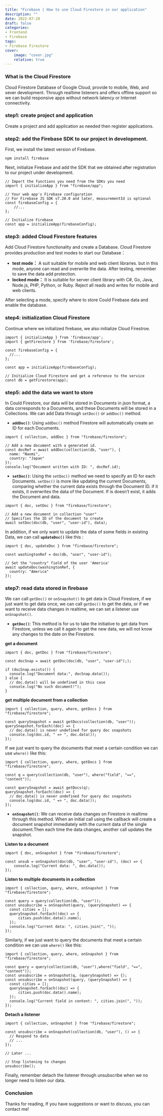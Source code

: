 ```yaml
---
title: "Firebase | How to use Cloud Firestore in our application"
description: ""
date: 2022-07-20
draft: false
categories: 
- Frontend
- Firebase
tags:
- Firebase Firestore
cover:
    image: "cover.jpg"
    relative: true
---
```



### What is the Cloud Firestore

Cloud Firestore Database of Google Cloud, provide to mobile, Web, and sever development. Through realtime listeners and offers offline support so we can build responsive apps without network latency or Internet connectivity. 

### step1: create project and application

Create a project and add application as needed then register applications.

### step2: add the Firebase SDK to our project in development.

First, we install the latest version of Firebase. 

```
npm install firebase
```

Next, initialize Firebase and add the SDK that we obtained after registration to our project under development.

```
// Import the functions you need from the SDKs you need
import { initializeApp } from "firebase/app";

// Your web app's Firebase configuration
// For Firebase JS SDK v7.20.0 and later, measurementId is optional
const firebaseConfig = {
	//...
};

// Initialize Firebase
const app = initializeApp(firebaseConfig);
```

### step3: added Cloud Firestore features

Add Cloud Firestore functionality and create a Database.
 Cloud Firestore provides production and test modes to start our Database：

- **test mode：** A suit suitable for mobile and web client libraries. but  in this mode, anyone can read and overwrite the data. After testing, remember to save the data add protection.
- **locked mode：** It is suitable for server client library with C#, Go, Java, Node.js, PHP, Python, or Ruby. Reject all reads and writes for mobile and web clients.

After selecting a mode, specify where to store Could Firebase data and enable the database.

### step4: initialization Cloud **Firestore**

Continue where we initialized firebase, we also initialize Cloud Firestroe.

```
import { initializeApp } from 'firebase/app';
import { getFirestore } from 'firebase/firestore';

const firebaseConfig = {
  //...
};

const app = initializeApp(firebaseConfig);

// Initialize Cloud Firestore and get a reference to the service
const db = getFirestore(app);
```

### step5: add the data we want to store

In Could Firestore, our data will be stored in Documents in json format, a data corresponds to a Documents, and these Documents will be stored in a Collections.
We can add Data through `setDoc()` or `addDoc()` method.

- **`addDoc()`**: Using `addDoc()` method Firestore will automatically create an ID for each Documents.

```
import { collection, addDoc } from "firebase/firestore"; 

// Add a new document with a generated id.
const docRef = await addDoc(collection(db, "user"), {
  name: "Naomi",
  country: "Japan"
});
console.log("Document written with ID: ", docRef.id);
```
    


- **`setDoc()`**: Using the `setDoc()` method we need to specify an ID for each Documents. `setDoc()` is more like updating the current Documents, comparing whether the  current data exists through the Document ID. if it exists, it overwrites the data of the Document. If is doesn’t exist, it adds the Document and data.
      
```
import { doc, setDoc } from "firebase/firestore"; 

// Add a new document in collection "user"
// Specifies the ID of the document to create
await setDoc(doc(db, "user", "user-id"), data);
```
  

In addition, if we only want to update the data of some fields in existing Data, we can call **`updateDoc()`** like this :

```
import { doc, updateDoc } from "firebase/firestore";

const washingtonRef = doc(db, "user", "user-id");

// Set the "country" field of the user 'America'
await updateDoc(washingtonRef, {
  country: "America"
});
```

### step7: read data stored in firebase

We can call `getDoc()` or `onSnapshot()` to get data in Cloud Firestore, if we just want to get data once, we can call `getDoc()` to get the data, or if we want to receive data changes in  realtime, we can set a listener use `onSnapshot()`.

- **`getDoc()`**: This method is for us to take the initiative to get data from Firestore, unless we call it again to get the new data, we will not know any changes to the date on the Firestore.
    
**get a document**
  
```
import { doc, getDoc } from "firebase/firestore";

const docSnap = await getDoc(doc(db, "user", "user-id"););

if (docSnap.exists()) {
  console.log("Document data:", docSnap.data());
} else {
  // doc.data() will be undefined in this case
  console.log("No such document!");
}
```
      
**get multiple document from a collection**
  
```
import { collection, query, where, getDocs } from "firebase/firestore";

const querySnapshot = await getDocs(collection(db, "user"));
querySnapshot.forEach((doc) => {
  // doc.data() is never undefined for query doc snapshots
  console.log(doc.id, " => ", doc.data());
});
```
        
If we just want to query the documents that  meet a certain condition we can use `where()` like this: 
  
```
import { collection, query, where, getDocs } from "firebase/firestore";

const q = query(collection(db, "user"), where("field", "==", "content"));

const querySnapshot = await getDocs(q);
querySnapshot.forEach((doc) => {
  // doc.data() is never undefined for query doc snapshots
  console.log(doc.id, " => ", doc.data());
});
```
        

- **`onSnapshot()`**: We can receive data changes on Firestore in realtime  through this method. When an initial call using the callback will create a document snapshot immediately with the current data of the single document.Then each time the data changes, another call updates the snapshot.

**Listen to a document**


```
import { doc, onSnapshot } from "firebase/firestore";

const unsub = onSnapshot(doc(db, "user", "user-id"), (doc) => {
    console.log("Current data: ", doc.data());
});
```
**Listen to multiple documents in a collection**
        
```
import { collection, query, where, onSnapshot } from "firebase/firestore";

const query = query(collection(db, "user"));
const unsubscribe = onSnapshot(query, (querySnapshot) => {
  const cities = [];
  querySnapshot.forEach((doc) => {
      cities.push(doc.data().name);
  });
  console.log("Current data: ", cities.join(", "));
});
```
        
Similarly, if we just want to query the documents that  meet a certain condition we can use `where()` like this: 

```
import { collection, query, where, onSnapshot } from "firebase/firestore";

const query = query(collection(db, "user"),where("field", "==", "content"));
const unsubscribe = onSnapshot(q, (querySnapshot) => {);
const unsubscribe = onSnapshot(query, (querySnapshot) => {
  const cities = [];
  querySnapshot.forEach((doc) => {
      cities.push(doc.data().name);
  });
  console.log("Current field in content: ", cities.join(", "));
});
```

**Detach a listener**


```
import { collection, onSnapshot } from "firebase/firestore";

const unsubscribe = onSnapshot(collection(db, "user"), () => {
  // Respond to data
  // ...
});

// Later ...

// Stop listening to changes
unsubscribe();
```

Finally, remember detach the listener through unsubscribe when we no longer need to listen our data.
    

### Conclusion

Thanks for reading, If you have suggestions or want to discuss, you can contact me!